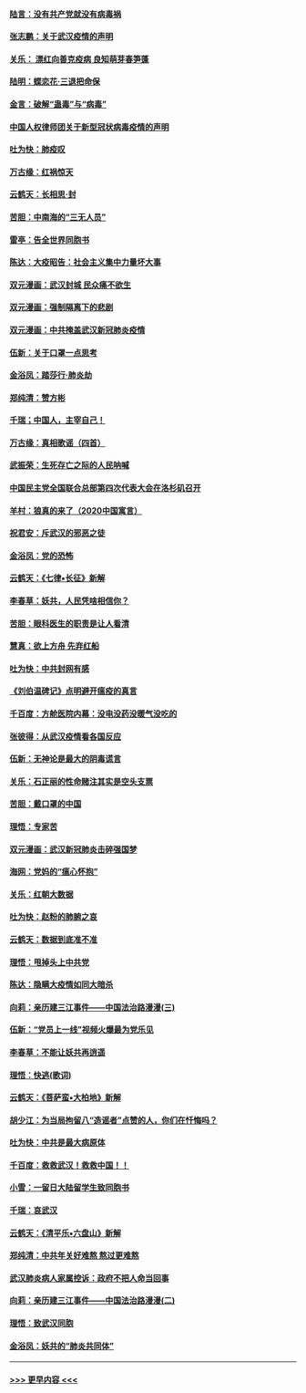 #### [陆言：没有共产党就没有病毒祸](../pages/nsc993/n11868232.md?t=02141655) 
#### [张志鹏：关于武汉疫情的声明](../pages/nsc993/n11867182.md?t=02141655) 
#### [关乐： 漂红向善克疫病 良知萌芽春笋蓬](../pages/nsc993/n11865710.md?t=02141655) 
#### [陆明：蝶恋花‧三退把命保](../pages/nsc993/n11865673.md?t=02141655) 
#### [金言：破解“蛊毒”与“病毒”](../pages/nsc993/n11864103.md?t=02141655) 
#### [中国人权律师团关于新型冠状病毒疫情的声明](../pages/nsc993/n11864249.md?t=02141655) 
#### [吐为快：肺疫叹](../pages/nsc993/n11864027.md?t=02141655) 
#### [万古缘：红祸惊天](../pages/nsc993/n11864079.md?t=02141655) 
#### [云鹤天：长相思‧封](../pages/nsc993/n11864006.md?t=02141655) 
#### [苦胆：中南海的“三无人员”](../pages/nsc993/n11862997.md?t=02141655) 
#### [雷亭：告全世界同胞书](../pages/nsc993/n11862572.md?t=02141655) 
#### [陈达：大疫昭告：社会主义集中力量坏大事](../pages/nsc993/n11859419.md?t=02141655) 
#### [双元漫画：武汉封城 民众痛不欲生](../pages/nsc993/n11859287.md?t=02141655) 
#### [双元漫画：强制隔离下的悲剧](../pages/nsc993/n11859244.md?t=02141655) 
#### [双元漫画：中共掩盖武汉新冠肺炎疫情](../pages/nsc993/n11858249.md?t=02141655) 
#### [伍新：关于口罩一点思考](../pages/nsc993/n11859195.md?t=02141655) 
#### [金浴凤：踏莎行‧肺炎劫](../pages/nsc993/n11858227.md?t=02141655) 
#### [郑纯清：赞方彬](../pages/nsc993/n11856803.md?t=02141655) 
#### [千瑞；中国人，主宰自己！](../pages/nsc993/n11856793.md?t=02141655) 
#### [万古缘：真相歌谣（四首）](../pages/nsc993/n11856263.md?t=02141655) 
#### [武振荣：生死存亡之际的人民呐喊](../pages/nsc993/n11856256.md?t=02141655) 
#### [中国民主党全国联合总部第四次代表大会在洛杉矶召开](../pages/nsc993/n11856344.md?t=02141655) 
#### [羊村：狼真的来了（2020中国寓言）](../pages/nsc993/n11856229.md?t=02141655) 
#### [祝君安：斥武汉的邪恶之徒](../pages/nsc993/n11855861.md?t=02141655) 
#### [金浴凤：党的恐怖](../pages/nsc993/n11855849.md?t=02141655) 
#### [云鹤天：《七律▪长征》新解](../pages/nsc993/n11855479.md?t=02141655) 
#### [李春草：妖共，人民凭啥相信你？](../pages/nsc993/n11855196.md?t=02141655) 
#### [苦胆：眼科医生的职责是让人看清](../pages/nsc993/n11853840.md?t=02141655) 
#### [慧真：欲上方舟 先弃红船](../pages/nsc993/n11853483.md?t=02141655) 
#### [吐为快：中共封网有感](../pages/nsc993/n11852575.md?t=02141655) 
#### [《刘伯温碑记》点明避开瘟疫的真言](../pages/nsc993/n11852128.md?t=02141655) 
#### [千百度：方舱医院内幕：没电没药没暖气没吃的](../pages/nsc993/n11850211.md?t=02141655) 
#### [张彼得：从武汉疫情看各国反应](../pages/nsc993/n11850102.md?t=02141655) 
#### [伍新：无神论是最大的阴毒谎言](../pages/nsc993/n11846129.md?t=02141655) 
#### [关乐：石正丽的性命赌注其实是空头支票](../pages/nsc993/n11846109.md?t=02141655) 
#### [苦胆：戴口罩的中国](../pages/nsc993/n11845576.md?t=02141655) 
#### [理悟：专家苦](../pages/nsc993/n11845564.md?t=02141655) 
#### [双元漫画：武汉新冠肺炎击碎强国梦](../pages/nsc993/n11843320.md?t=02141655) 
#### [海网：党妈的“瘟心怀抱”](../pages/nsc993/n11840740.md?t=02141655) 
#### [关乐：红朝大数据](../pages/nsc993/n11840675.md?t=02141655) 
#### [吐为快：赵粉的肺腑之哀](../pages/nsc993/n11840618.md?t=02141655) 
#### [云鹤天：数据到底准不准](../pages/nsc993/n11840325.md?t=02141655) 
#### [理悟：甩掉头上中共党](../pages/nsc993/n11838826.md?t=02141655) 
#### [陈达：隐瞒大疫情如同大暗杀](../pages/nsc993/n11838771.md?t=02141655) 
#### [向莉：亲历建三江事件——中国法治路漫漫(三)](../pages/nsc993/n11831825.md?t=02141655) 
#### [伍新：“党员上一线”视频火爆最为党乐见](../pages/nsc993/n11838200.md?t=02141655) 
#### [李春草：不能让妖共再逍遥](../pages/nsc993/n11838102.md?t=02141655) 
#### [理悟：快逃(歌词)](../pages/nsc993/n11838083.md?t=02141655) 
#### [云鹤天：《菩萨蛮▪大柏地》新解](../pages/nsc993/n11838059.md?t=02141655) 
#### [胡少江：为当局拘留八“造谣者”点赞的人，你们在忏悔吗？](../pages/nsc993/n11836801.md?t=02141655) 
#### [吐为快：中共是最大病原体](../pages/nsc993/n11836748.md?t=02141655) 
#### [千百度：救救武汉！救救中国！！](../pages/nsc993/n11836145.md?t=02141655) 
#### [小雪：一留日大陆留学生致同胞书](../pages/nsc993/n11834624.md?t=02141655) 
#### [千瑞：哀武汉](../pages/nsc993/n11833647.md?t=02141655) 
#### [云鹤天：《清平乐▪六盘山》新解](../pages/nsc993/n11833611.md?t=02141655) 
#### [郑纯清：中共年关好难熬 熬过更难熬](../pages/nsc993/n11833489.md?t=02141655) 
#### [武汉肺炎病人家属控诉：政府不把人命当回事](../pages/nsc993/n11833205.md?t=02141655) 
#### [向莉：亲历建三江事件——中国法治路漫漫(二)](../pages/nsc993/n11829102.md?t=02141655) 
#### [理悟：致武汉同胞](../pages/nsc993/n11831522.md?t=02141655) 
#### [金浴凤：妖共的“肺炎共同体”](../pages/nsc993/n11829448.md?t=02141655) 

----
#### [ >>> 更早内容 <<< ](../indexes/nsc993-earlier.md)
